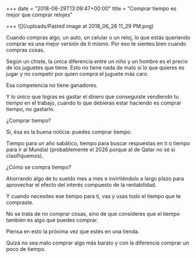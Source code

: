 +++
date = "2018-06-29T13:09:47+00:00"
title = "Comprar tiempo es mejor que comprar relojes"

+++
![](/uploads/Pasted image at 2018_06_26 11_29 PM.png)

Cuando compras algo, un auto, un celular o un reloj, lo que estás queriendo comprar es una mejor versión de ti mismo. Por eso te sientes bien cuando compras cosas.

Según un chiste, la única diferencia entre un niño y un hombre es el precio de los juguetes que tiene. Esto no tiene nada de malo si lo que quieres es jugar y no competir por quien compra el juguete más caro.

Esa competencia no tiene ganadores. 

Y lo único que logras es gastar el dinero que conseguiste vendiendo tu tiempo en el trabajo, cuando lo que debieras estar haciendo es comprar tiempo, no gastarlo.

¿Comprar tiempo? 

Sí, ésa es la buena noticia: puedes comprar tiempo. 

Tiempo para un año sabático, tiempo para buscar respuestas en ti o tiempo para ir al Mundial (probablemente el 2026 porque al de Qatar no sé si clasifiquemos).

¿Cómo se compra tiempo?

Ahorrando algo de tu sueldo mes a mes e invirtiéndolo a largo plazo para aprovechar el efecto del interés compuesto de la rentabilidad.

Y cuando necesites ese tiempo para ti, vas y usas todo el tiempo que te compraste.

No se trata de no comprar cosas, sino de que consideres que el tiempo también es algo que puedes comprar.

Piensa en esto la próxima vez que estés en una tienda. 

Quizá no sea malo comprar algo más barato y con la diferencia comprar un poco de tiempo.